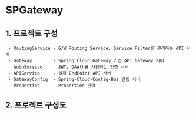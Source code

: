 # SPGateway

## 1. 프로젝트 구성

     - RoutingService - G/W Routing Service, Service Filter를 관리하는 API 서버  
     - Gateway        - Spring Cloud Gateway 기반 API Gateway 서버
     - AuthService    - JWT, OAuth를 사용하는 인증 서버
     - APIService     - 실제 EndPoint API 서버
     - GatewayConfig  - Spring-Cloud-Config-Bus 연동 서버
     - Properties     - Properties 관리 

## 2. 프로젝트 구성도
